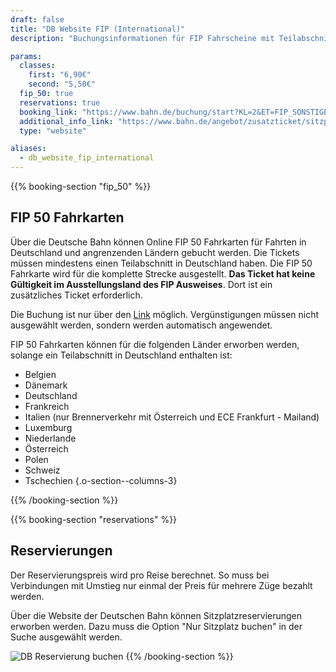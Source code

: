 ```yaml
---
draft: false
title: "DB Website FIP (International)"
description: "Buchungsinformationen für FIP Fahrscheine mit Teilabschnitt in Deutschland."

params:
  classes:
    first: "6,90€"
    second: "5,50€"
  fip_50: true
  reservations: true
  booking_link: "https://www.bahn.de/buchung/start?KL=2&ET=FIP_SONSTIGE"
  additional_info_link: "https://www.bahn.de/angebot/zusatzticket/sitzplatzreservierung"
  type: "website"

aliases:
  - db_website_fip_international
---
```


{{% booking-section "fip_50" %}}

## FIP 50 Fahrkarten

Über die Deutsche Bahn können Online FIP 50 Fahrkarten für Fahrten in Deutschland und angrenzenden Ländern gebucht werden. Die Tickets müssen mindestens einen Teilabschnitt in Deutschland haben. Die FIP 50 Fahrkarte wird für die komplette Strecke ausgestellt. **Das Ticket hat keine Gültigkeit im Ausstellungsland des FIP Ausweises**. Dort ist ein zusätzliches Ticket erforderlich.

Die Buchung ist nur über den [Link](https://www.bahn.de/buchung/start?KL=2&ET=FIP_SONSTIGE) möglich. Vergünstigungen müssen nicht ausgewählt werden, sondern werden automatisch angewendet.

FIP 50 Fahrkarten können für die folgenden Länder erworben werden, solange ein Teilabschnitt in Deutschland enthalten ist:

<!-- prettier-ignore -->
- Belgien
- Dänemark
- Deutschland
- Frankreich
- Italien (nur Brennerverkehr mit Österreich und ECE Frankfurt - Mailand)
- Luxemburg
- Niederlande
- Österreich
- Polen
- Schweiz
- Tschechien
{.o-section--columns-3}

{{% /booking-section %}}

{{% booking-section "reservations" %}}

## Reservierungen

Der Reservierungspreis wird pro Reise berechnet. So muss bei Verbindungen mit Umstieg nur einmal der Preis für mehrere Züge bezahlt werden.

Über die Website der Deutschen Bahn können Sitzplatzreservierungen erworben werden. Dazu muss die Option "Nur Sitzplatz buchen" in der Suche ausgewählt werden.

![DB Reservierung buchen](db_reservation.webp)
{{% /booking-section %}}
